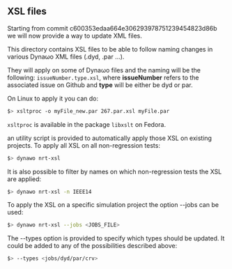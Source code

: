 ## XSL files

Starting from commit c600353edaa664e306293978751239454823d86b we will now provide a way to update XML files.

This directory contains XSL files to be able to follow naming changes in various Dyna&omega;o XML files (.dyd, .par ...).

They will apply on some of Dyna&omega;o files and the naming will be the following: `issueNumber.type.xsl`, where **issueNumber** refers to the associated issue on Github and **type** will be either be dyd or par.

On Linux to apply it you can do:
``` bash
$> xsltproc -o myFile_new.par 267.par.xsl myFile.par
```

`xsltproc` is available in the package `libxslt` on Fedora.

an utility script is provided to automatically apply those XSL on existing projects.
To apply all XSL on all non-regression tests:
``` bash
$> dynawo nrt-xsl
```

It is also possible to filter by names on which non-regression tests the XSL are applied:
``` bash
$> dynawo nrt-xsl -n IEEE14
```

To apply the XSL on a specific simulation project the option --jobs can be used:
``` bash
$> dynawo nrt-xsl --jobs <JOBS_FILE>
```

The --types option is provided to specify which types should be updated. It could be added to any of the possibilities described above:
``` bash
$> --types <jobs/dyd/par/crv>
```
